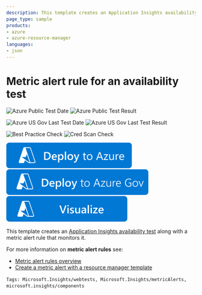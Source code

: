 ```yaml
---
description: This template creates an Application Insights availability test along with a metric alert rule that monitors it.
page_type: sample
products:
- azure
- azure-resource-manager
languages:
- json
---
```

# Metric alert rule for an availability test

![Azure Public Test Date](https://azurequickstartsservice.blob.core.windows.net/badges/quickstarts/microsoft.insights/monitoring-webtest-metric-alert/PublicLastTestDate.svg)
![Azure Public Test Result](https://azurequickstartsservice.blob.core.windows.net/badges/quickstarts/microsoft.insights/monitoring-webtest-metric-alert/PublicDeployment.svg)

![Azure US Gov Last Test Date](https://azurequickstartsservice.blob.core.windows.net/badges/quickstarts/microsoft.insights/monitoring-webtest-metric-alert/FairfaxLastTestDate.svg)
![Azure US Gov Last Test Result](https://azurequickstartsservice.blob.core.windows.net/badges/quickstarts/microsoft.insights/monitoring-webtest-metric-alert/FairfaxDeployment.svg)

![Best Practice Check](https://azurequickstartsservice.blob.core.windows.net/badges/quickstarts/microsoft.insights/monitoring-webtest-metric-alert/BestPracticeResult.svg)
![Cred Scan Check](https://azurequickstartsservice.blob.core.windows.net/badges/quickstarts/microsoft.insights/monitoring-webtest-metric-alert/CredScanResult.svg)

[![Deploy To Azure](https://raw.githubusercontent.com/Azure/azure-quickstart-templates/master/1-CONTRIBUTION-GUIDE/images/deploytoazure.svg?sanitize=true)](https://portal.azure.com/#create/Microsoft.Template/uri/https%3A%2F%2Fraw.githubusercontent.com%2FAzure%2Fazure-quickstart-templates%2Fmaster%2Fquickstarts%2Fmicrosoft.insights%2Fmonitoring-webtest-metric-alert%2Fazuredeploy.json)
[![Deploy To Azure US Gov](https://raw.githubusercontent.com/Azure/azure-quickstart-templates/master/1-CONTRIBUTION-GUIDE/images/deploytoazuregov.svg?sanitize=true)](https://portal.azure.us/#create/Microsoft.Template/uri/https%3A%2F%2Fraw.githubusercontent.com%2FAzure%2Fazure-quickstart-templates%2Fmaster%2Fquickstarts%2Fmicrosoft.insights%2Fmonitoring-webtest-metric-alert%2Fazuredeploy.json)
[![Visualize](https://raw.githubusercontent.com/Azure/azure-quickstart-templates/master/1-CONTRIBUTION-GUIDE/images/visualizebutton.svg?sanitize=true)](http://armviz.io/#/?load=https%3A%2F%2Fraw.githubusercontent.com%2FAzure%2Fazure-quickstart-templates%2Fmaster%2Fquickstarts%2Fmicrosoft.insights%2Fmonitoring-webtest-metric-alert%2Fazuredeploy.json
)

This template creates an [Application Insights availability test](https://docs.microsoft.com/azure/azure-monitor/app/monitor-web-app-availability) along with a metric alert rule that monitors it.

For more information on **metric alert rules** see:

- [Metric alert rules overview](https://docs.microsoft.com/azure/azure-monitor/platform/alerts-metric-overview)
- [Create a metric alert with a resource manager template](https://docs.microsoft.com/azure/azure-monitor/platform/alerts-metric-create-templates)

`Tags: Microsoft.Insights/webtests, Microsoft.Insights/metricAlerts, microsoft.insights/components`
